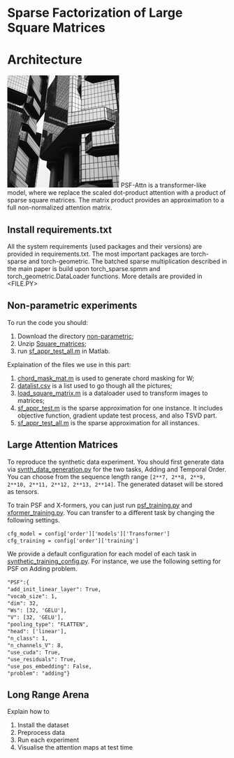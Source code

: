 # Sparse Factorization of Large Square Matrices
# **Architecture**
![Architeture of PSF](https://github.com/RuslanKhalitov/SparseFactorization/blob/master/skyscraper.png?raw=True)
PSF-Attn is a transformer-like model, where we replace the scaled dot-product attention with a product of sparse square matrices. The matrix product provides an approximation to a full non-normalized attention matrix.

## Install requirements.txt
All the system requirements (used packages and their versions) are provided in requirements.txt.
The most important packages are torch-sparse and torch-geometric. The batched sparse multiplication described in the main paper is build upon torch_sparse.spmm and torch_geometric.DataLoader functions. More details are provided in <FILE.PY>

## Non-parametric experiments
To run the code you should:
1. Download the directory [non-parametric](https://github.com/RuslanKhalitov/SparseFactorization/tree/master/non-parametric);
2. Unzip [Square_matrices](https://github.com/RuslanKhalitov/SparseFactorization/tree/master/non-parametric);
3. run [sf_appr_test_all.m](https://github.com/RuslanKhalitov/SparseFactorization/blob/master/non-parametric/sf_appr_test_all.m) in Matlab.

Explaination of the files we use in this part:
1. [chord_mask_mat.m](https://github.com/RuslanKhalitov/SparseFactorization/blob/master/non-parametric/chord_mask_mat.m) is used to generate chord masking for W;
2. [datalist.csv](https://github.com/RuslanKhalitov/SparseFactorization/blob/master/non-parametric/datalist.csv) is a list used to go though all the pictures;
3. [load_square_matrix.m](https://github.com/RuslanKhalitov/SparseFactorization/blob/master/non-parametric/load_square_matrix.m) is a dataloader used to transform images to matrices;
4. [sf_appr_test.m](https://github.com/RuslanKhalitov/SparseFactorization/blob/master/non-parametric/sf_appr_test.m) is the sparse approximation for one instance. It includes objective function, gradient update test process, and also TSVD part.
5. [sf_appr_test_all.m](https://github.com/RuslanKhalitov/SparseFactorization/blob/master/non-parametric/sf_appr_test_all.m) is the sparse approximation for all instances.

## Large Attention Matrices
To reproduce the synthetic data experiment. You should first generate data via [synth_data_generation.py](https://github.com/RuslanKhalitov/SparseFactorization/tree/master/SyntheticExperiments) for the two tasks, Adding and Temporal Order.  You can choose from the sequence length range `[2**7, 2**8, 2**9, 2**10, 2**11, 2**12, 2**13, 2**14]`. The generated dataset will be stored as tensors. 

To train PSF and X-formers, you can just run [psf_training.py](https://github.com/RuslanKhalitov/SparseFactorization/tree/master/SyntheticExperiments) and [xformer_training.py](https://github.com/RuslanKhalitov/SparseFactorization/tree/master/SyntheticExperiments). You can transfer to a different task by changing the following settings.

    cfg_model = config['order']['models']['Transformer']  
    cfg_training = config['order']['training']

We provide a default configuration for each model of each task in [synthetic_training_config.py](https://github.com/RuslanKhalitov/SparseFactorization/tree/master/SyntheticExperiments). For instance, we use the following setting for PSF on Adding problem.

    "PSF":{  
    "add_init_linear_layer": True,  
    "vocab_size": 1,  
    "dim": 32,  
    "Ws": [32, 'GELU'],  
    "V": [32, 'GELU'],  
    "pooling_type": "FLATTEN",  
    "head": ['linear'],  
    "n_class": 1,  
    "n_channels_V": 8,  
    "use_cuda": True,  
    "use_residuals": True,  
    "use_pos_embedding": False,  
    "problem": "adding"}

## Long Range Arena
Explain how to 
  1) Install the dataset
  2) Preprocess data
  3) Run each experiment
  4) Visualise the attention maps at test time

